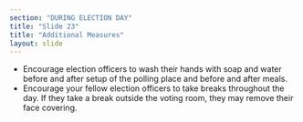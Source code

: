 ```yaml
---
section: "DURING ELECTION DAY"
title: "Slide 23"
title: "Additional Measures"
layout: slide
---
```


- Encourage election officers to wash their hands with soap and water before and after setup of the polling place and before and after meals.
- Encourage your fellow election officers to take breaks throughout the day. If they take a break outside the voting room, they may remove their face covering.